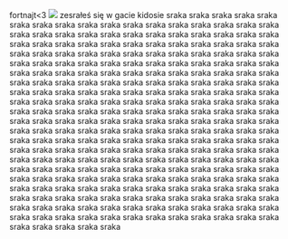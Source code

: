 <!DOCTYPE HTML>
fortnajt<3
<img src="https://icdn.football-espana.net/wp-content/uploads/2022/07/Robert-Lewandowski-8.jpeg"/>
zesrałeś się w gacie kidosie
sraka sraka sraka sraka sraka sraka sraka sraka sraka sraka sraka sraka sraka sraka sraka sraka sraka sraka sraka sraka sraka sraka sraka sraka sraka sraka sraka sraka sraka sraka sraka sraka sraka sraka sraka sraka 
sraka sraka sraka sraka sraka sraka sraka sraka sraka sraka sraka sraka 
sraka sraka sraka sraka sraka sraka sraka sraka sraka sraka sraka sraka sraka sraka sraka sraka sraka sraka sraka sraka 
sraka sraka sraka sraka sraka sraka 
sraka sraka sraka sraka sraka sraka sraka sraka sraka sraka sraka sraka sraka sraka sraka sraka sraka sraka sraka sraka 
sraka sraka sraka sraka sraka sraka sraka sraka sraka sraka sraka sraka sraka sraka sraka sraka sraka sraka sraka sraka sraka sraka sraka sraka sraka sraka sraka sraka sraka sraka sraka sraka 
sraka sraka sraka sraka sraka sraka sraka sraka sraka sraka 
sraka sraka sraka sraka sraka sraka sraka sraka sraka sraka sraka sraka sraka sraka sraka sraka sraka sraka sraka sraka sraka sraka sraka sraka 
sraka sraka sraka sraka sraka sraka sraka sraka sraka sraka sraka sraka sraka sraka sraka sraka sraka sraka sraka sraka sraka sraka sraka sraka sraka sraka sraka sraka sraka sraka sraka sraka sraka sraka sraka sraka sraka sraka sraka sraka sraka sraka sraka sraka sraka sraka sraka sraka 
sraka sraka sraka sraka sraka sraka sraka sraka sraka sraka sraka sraka 
sraka sraka sraka sraka sraka sraka sraka sraka sraka sraka sraka sraka sraka sraka sraka sraka sraka sraka sraka sraka sraka sraka sraka sraka sraka sraka sraka sraka 
sraka sraka sraka sraka sraka sraka sraka sraka sraka sraka sraka sraka sraka sraka 
